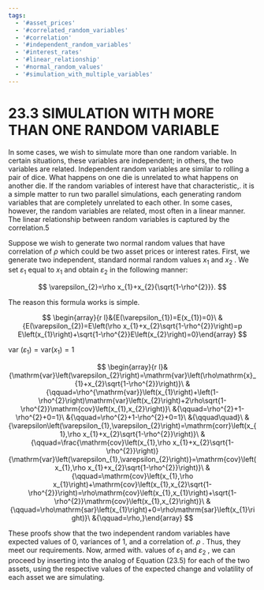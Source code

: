 ```yaml
---
tags:
  - '#asset_prices'
  - '#correlated_random_variables'
  - '#correlation'
  - '#independent_random_variables'
  - '#interest_rates'
  - '#linear_relationship'
  - '#normal_random_values'
  - '#simulation_with_multiple_variables'
---
```

# 23.3 SIMULATION WITH MORE THAN ONE RANDOM VARIABLE

In some cases, we wish to simulate more than one random variable. In certain situations, these variables are independent; in others, the two variables are related. Independent random variables are similar to rolling a pair of dice. What happens on one die is unrelated to what happens on another die. If the random variables of interest have that characteristic,. it is a simple matter to run two parallel simulations, each generating random variables that are completely unrelated to each other. In some cases, however, the random variables are related, most often in a linear manner. The linear relationship between random variables is captured by the correlation.5

Suppose we wish to generate two normal random values that have correlation of $\rho$ which could be two asset prices or interest rates. First, we generate two independent, standard normal random values $x_{1}$ and $x_{2}$ . We set $\varepsilon_{1}$ equal to $x_{1}$ and obtain $\varepsilon_{2}$ in the following manner:

$$
\varepsilon_{2}=\rho x_{1}+x_{2}{\sqrt{1-\rho^{2}}}.
$$

The reason this formula works is simple.

$$
\begin{array}{r l}&{E(\varepsilon_{1})=E(x_{1})=0}\ &{E(\varepsilon_{2})=E\left(\rho x_{1}+x_{2}\sqrt{1-\rho^{2}}\right)=p E\left(x_{1}\right)+\sqrt{1-\rho^{2}}E\left(x_{2}\right)=0}\end{array}
$$

var $\left(\varepsilon_{1}\right)=\mathrm{var}\left(x_{1}\right)=1$

$$
\begin{array}{r l}&{\mathrm{var}\left(\varepsilon_{2}\right)=\mathrm{var}\left(\rho\mathrm{x}_{1}+x_{2}\sqrt{1-\rho^{2}}\right)}\ &{\qquad=\rho^{\mathrm{var}}\left(x_{1}\right)+\left(1-\rho^{2}\right)\mathrm{var}\left(x_{2}\right)+2\rho\sqrt{1-\rho^{2}}\mathrm{cov}\left(x_{1},x_{2}\right)}\ &{\qquad=\rho^{2}+1-\rho^{2}+0=1}\ &{\qquad=\rho^{2}+1-\rho^{2}+0=1}\ &{\qquad\quad}\ &{\varepsilon\left(\varepsilon_{1},\varepsilon_{2}\right)=\mathrm{corr}\left(x_{1},\rho x_{1}+x_{2}\sqrt{1-\rho^{2}}\right)}\ &{\qquad=\frac{\mathrm{cov}\left(x_{1},\rho x_{1}+x_{2}\sqrt{1-\rho^{2}}\right)}{\mathrm{var}\left(\varepsilon_{1},\varepsilon_{2}\right)}=\mathrm{cov}\left(x_{1},\rho x_{1}+x_{2}\sqrt{1-\rho^{2}}\right)}\ &{\qquad=\mathrm{cov}\left(x_{1},\rho x_{1}\right)+\mathrm{cov}\left(x_{1},x_{2}\sqrt{1-\rho^{2}}\right)=\rho\mathrm{cov}\left(x_{1},x_{1}\right)+\sqrt{1-\rho^{2}}\mathrm{cov}\left(x_{1},x_{2}\right)}\ &{\qquad=\rho\mathrm{sar}\left(x_{1}\right)+0=\rho\mathrm{sar}\left(x_{1}\right)}\ &{\qquad=\rho,}\end{array}
$$

These proofs show that the two independent random variables have expected values of 0, variances of 1, and a correlation of. $\rho$ . Thus, they meet our requirements. Now, armed with. values of $\varepsilon_{1}$ and $\varepsilon_{2}$ , we can proceed by inserting into the analog of Equation (23.5) for each of the two assets, using the respective values of the expected change and volatility of each asset we are simulating.
